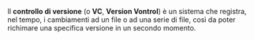 Il **controllo di versione** (o **VC**, **Version Vontrol**) è un sistema che registra, nel tempo, i cambiamenti ad un file o ad una serie di file, così da poter richimare una specifica versione in un secondo momento.